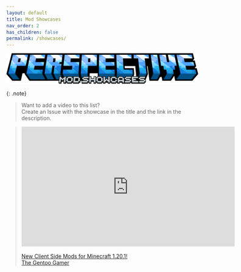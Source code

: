 ```yaml
---
layout: default
title: Mod Showcases
nav_order: 2
has_children: false
permalink: /showcases/
---
```

![](https://raw.githubusercontent.com/MCLegoMan/Perspective/1.20.x/docs/img/titles/mod_showcases.png)

{: .note}
> Want to add a video to this list?  
> Create an Issue with the showcase in the title and the link in the description.


> <iframe width="560" height="315" src="https://www.youtube-nocookie.com/embed/Yo2tEApUyW4" title="YouTube video player" frameborder="0" allow="accelerometer; autoplay; clipboard-write; encrypted-media; gyroscope; picture-in-picture; web-share" allowfullscreen> </iframe>
>  
> [New Client Side Mods for Minecraft 1.20.1!](https://www.youtube.com/watch?v=Yo2tEApUyW4)  
> [The Gentoo Gamer](https://www.youtube.com/@TheGentooGamer)
